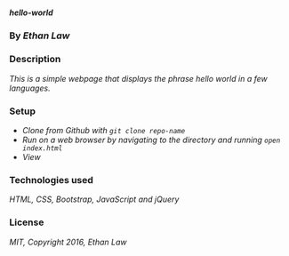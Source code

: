 #### _hello-world_

### By _**Ethan Law**_

### Description

_This is a simple webpage that displays the phrase hello world in a few languages._

### Setup

* _Clone from Github with `git clone repo-name`_
* _Run on a web browser by navigating to the directory and running `open index.html`_
* _View_

### Technologies used

_HTML, CSS, Bootstrap, JavaScript and jQuery_

### License

_MIT, Copyright 2016, Ethan Law_
